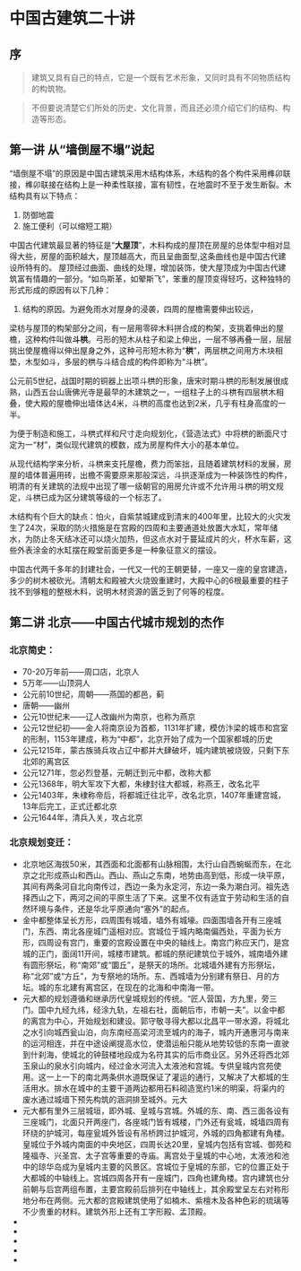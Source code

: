# 中国古建筑二十讲

## 序

> 建筑又具有自己的特点，它是一个既有艺术形象，又同时具有不同物质结构的构筑物。

> 不但要说清楚它们所处的历史、文化背景，而且还必须介绍它们的结构、构造等形态。

## 第一讲 从“墙倒屋不塌”说起

“墙倒屋不塌”的原因是中国古建筑采用木结构体系，木结构的各个构件采用榫卯联接，榫卯联接在结构上是一种柔性联接，富有韧性，在地震时不至于发生断裂。木结构具有以下特点：

1. 防御地震
2. 施工便利（可以缩短工期）

中国古代建筑最显著的特征是“**大屋顶**”，木料构成的屋顶在房屋的总体型中相对显得大些，房屋的面积越大，屋顶越高大，而且呈曲面型,这条曲线也是中国古代建设所特有的。
屋顶经过曲面、曲线的处理，增加装饰，使大屋顶成为中国古代建筑富有情趣的一部分。“如鸟斯革，如翚斯飞”，笨重的屋顶变得轻巧，这种独特的形式形成的原因有以下几种：

1. 结构的原因。为避免雨水对屋身的浸袭，四周的屋檐需要伸出较远，

梁枋与屋顶的构架部分之间，有一层用零碎木料拼合成的构架，支挑着伸出的屋檐，这种构件叫做**斗栱**。弓形的短木从柱子和梁上伸出，一层不够再叠一层，层层挑出使屋檐得以伸出屋身之外，这种弓形短木称为“**栱**”，两层栱之间用方木块相垫，木型如斗，多层的栱与斗结合成的构件即称为“斗栱”。

公元前5世纪，战国时期的铜器上出项斗栱的形象，唐宋时期斗栱的形制发展很成熟，山西五台山唐佛光寺是最早的木建筑之一，一组柱子上的斗栱有四层栱木相叠，使大殿的屋檐伸出墙体达4米，斗栱的高度也达到2米，几乎有柱身高度的一半。

为便于制造和施工，斗栱式样和尺寸走向规划化，《营造法式》中将栱的断面尺寸定为一“材”，类似现代建筑的模数，成为房屋构件大小的基本单位。

从现代结构学来分析，斗栱来支托屋檐，费力而笨拙，且随着建筑材料的发展，房屋的墙体普遍用砖，出檐不需要原来那般深远，斗拱逐渐成为一种装饰性的构件，明清的有关建筑的法规中出现了哪一级朝官的用房允许或不允许用斗栱的明文规定，斗栱已成为区分建筑等级的一个标志了。

木结构有个巨大的缺点：怕火，自紫禁城建成到清末的400年里，比较大的火灾发生了24次，采取的防火措施是在宫殿的四周和主要通道处放置大水缸，常年储水，为防止冬天结冰还可以烧火加热，但这点水对于蔓延成片的火，杯水车薪，这些外表涂金的水缸摆在殿堂前面更多是一种象征意义的摆设。

中国古代两千多年的封建社会，一代又一代的王朝更替，一座又一座的皇宫建造，多少的树木被砍光。清朝太和殿被大火烧毁重建时，大殿中心的6根最重要的柱子找不到够粗的整根木料，说明木材资源的匮乏到了何等的程度。

## 第二讲 北京——中国古代城市规划的杰作


### 北京简史：

* 70-20万年前——周口店，北京人
* 5万年——山顶洞人
* 公元前10世纪，周朝——燕国的都邑，蓟
* 唐朝——幽州
* 公元10世纪末——辽人改幽州为南京，也称为燕京
* 公元12世纪初——金人将南京设为首都，1131年扩建，模仿汴梁的城市和宫室的形制，1153年建成，称为“中都”，北京开始了成为一个国家都城的历史
* 公元1215年，蒙古族骑兵攻占辽中都并大肆破坏，城内建筑被烧毁，只剩下东北郊的离宫区
* 公元1271年，忽必烈登基，元朝迁到元中都，改称大都
* 公元1368年，明大军攻下大都，朱棣封往大都城，称燕王，改名北平
* 公元1403年，朱棣称帝后，将都城迁往北平，改名北京，1407年重建宫城，13年后完工，正式迁都北京
* 公元1644年，清兵入关，攻占北京

### 北京规划变迁：

* 北京地区海拔50米，其西面和北面都有山脉相围，太行山自西蜿蜒而东，在北京之北形成燕山和西山。西山、燕山之东南，地势由高到低，形成一块平原，其间有两条河自北向南传过，西边一条为永定河，东边一条为潮白河。祖先选择西山之下，两河之间的平原生活了下来。这里不仅有适宜于劳动和生活的自然环境与条件，还是华北平原通向“塞外”的起点。
* 金中都整体呈长方形，四周围有城墙，墙外有城壕。四面围墙各开有三座城门，东西、南北各座城门遥相对应。宫城位于城内略南偏西处，平面为长方形，四周设有宫门，重要的宫殿设置在中央的轴线上。南宫门称应天门，是宫城的正门，面阔11开间，城楼市建筑。都城的祭祀建筑位于城外，城南墙外建有圆形祭坛，称“南郊”或“圜丘”，是祭天的场所。北城墙外建有方形祭坛，称“北郊”或“方丘”，为专祭地的场所。东、西城墙为分别建有祭日、月的方坛。城的东北建有离宫区，在现在的北海和中南海一带。
* 元大都的规划遵循和继承历代皇城规划的传统。“匠人营国，方九里，旁三门。国中九经九纬，经涂九轨，左祖右社，面朝后市，市朝一夫”。以金中都的离宫为中心，开始规划和建设。郭守敬寻得大都以北昌平一带水源，将城北之水引向城西瓮山泊，向东南经高梁河流至城内的海子，城内开通惠河与南来的运河相连，并在中途设阐提高水位，使潜运船只能从地势较低的东南一直驶到什刹海，使城北的钟鼓楼地段成为名符其实的后市商业区。另外还将西北郊玉泉山的泉水引向城内，经过金水河流入太液池和宫城。专供皇城内宫苑使用。这一上一下的南北两条供水道既保证了灌运的通行，又解决了大都城的生活用水。排水在城中的主要干道两边都用石料砌造宽约1米的明渠，将渠内的废水通过城墙下预先构筑的涵洞排至城外。元大
* 元大都有里外三层城垣，即外城、皇城与宫城。外城的东、南、西三面各设有三座城门，北面只开两座门，各座城门皆有城楼，门外还有瓮城，城墙四周有环绕的护城河，每座瓮城外皆设有吊桥跨过护城河，外城的四角都建有角楼。皇城位于外城内南面的中央地区，四周长达20里，皇城内包括有宫城、御苑和隆福寺、兴圣宫、太子宫等重要的寺庙。离宫处于皇城的中心地，太液池和池中的琼华岛成为皇城内主要的风景区。宫城位于皇城的东部，它的位置正处于大都城的中轴线上。宫城四周各开有一座城门，四角也建角楼。宫内建筑也分前朝与后宫两组布置，主要宫殿前后排列在中轴线上，其余殿堂呈左右对称形地分布在两侧。元大都的宫殿建筑使用了如楠木、紫檀木及各种色彩的琉璃等不少贵重的材料。建筑外形上还有工字形殿、孟顶殿。
* 
* 
* 
* 
* 



